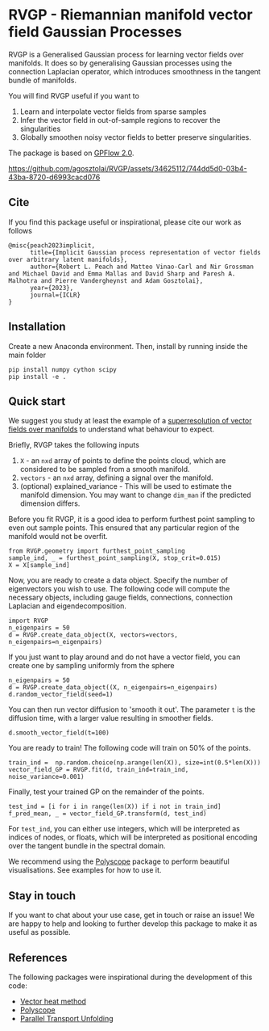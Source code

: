 # RVGP - Riemannian manifold vector field Gaussian Processes

RVGP is a Generalised Gaussian process for learning vector fields over manifolds. It does so by generalising Gaussian processes using the connection Laplacian operator, which introduces smoothness in the tangent bundle of manifolds.

You will find RVGP useful if you want to 
1. Learn and interpolate vector fields from sparse samples
2. Infer the vector field in out-of-sample regions to recover the singularities
3. Globally smoothen noisy vector fields to better preserve singularities.

The package is based on [GPFlow 2.0](https://gpflow.github.io/GPflow/2.9.0/index.html).



https://github.com/agosztolai/RVGP/assets/34625112/744dd5d0-03b4-43ba-8720-d6993cacd076



## Cite

If you find this package useful or inspirational, please cite our work as follows

```
@misc{peach2023implicit,
      title={Implicit Gaussian process representation of vector fields over arbitrary latent manifolds}, 
      author={Robert L. Peach and Matteo Vinao-Carl and Nir Grossman and Michael David and Emma Mallas and David Sharp and Paresh A. Malhotra and Pierre Vandergheynst and Adam Gosztolai},
      year={2023},
      journal={ICLR}
}
```

## Installation

Create a new Anaconda environment. Then, install by running inside the main folder

```
pip install numpy cython scipy
pip install -e .
```

## Quick start

We suggest you study at least the example of a [superresolution of vector fields over manifolds](https://github.com/agosztolai/RVGP/blob/main/examples/surface_interpolation/superresolution_vector_field.py) to understand what behaviour to expect.

Briefly, RVGP takes the following inputs

1. `X` - an `nxd` array of points to define the points cloud, which are considered to be sampled from a smooth manifold.
2. `vectors` - an `nxd` array, defining a signal over the manifold.
3. (optional) explained_variance - This will be used to estimate the manifold dimension. You may want to change ```dim_man``` if the predicted dimension differs.

Before you fit RVGP, it is a good idea to perform furthest point sampling to even out sample points. This ensured that any particular region of the manifold would not be overfit. 

```
from RVGP.geometry import furthest_point_sampling
sample_ind, _ = furthest_point_sampling(X, stop_crit=0.015)
X = X[sample_ind]
```

Now, you are ready to create a data object. Specify the number of eigenvectors you wish to use. The following code will compute the necessary objects, including gauge fields, connections, connection Laplacian and eigendecomposition.

```
import RVGP
n_eigenpairs = 50
d = RVGP.create_data_object(X, vectors=vectors, n_eigenpairs=n_eigenpairs)
```

If you just want to play around and do not have a vector field, you can create one by sampling uniformly from the sphere

```
n_eigenpairs = 50
d = RVGP.create_data_object((X, n_eigenpairs=n_eigenpairs)
d.random_vector_field(seed=1)
```

You can then run vector diffusion to 'smooth it out'. The parameter ```t``` is the diffusion time, with a larger value resulting in smoother fields.

```
d.smooth_vector_field(t=100)
```

You are ready to train! The following code will train on 50% of the points.

```
train_ind =  np.random.choice(np.arange(len(X)), size=int(0.5*len(X)))
vector_field_GP = RVGP.fit(d, train_ind=train_ind, noise_variance=0.001)
```

Finally, test your trained GP on the remainder of the points.

```
test_ind = [i for i in range(len(X)) if i not in train_ind]
f_pred_mean, _ = vector_field_GP.transform(d, test_ind)
```

For ```test_ind```, you can either use integers, which will be interpreted as indices of nodes, or floats, which will be interpreted as positional encoding over the tangent bundle in the spectral domain.

We recommend using the [Polyscope](https://polyscope.run) package to perform beautiful visualisations. See examples for how to use it.

## Stay in touch

If you want to chat about your use case, get in touch or raise an issue! We are happy to help and looking to further develop this package to make it as useful as possible.

## References

The following packages were inspirational during the development of this code:

* [Vector heat method](https://github.com/nmwsharp/potpourri3d)
* [Polyscope](https://polyscope.run)
* [Parallel Transport Unfolding](https://github.com/mbudnins/parallel_transport_unfolding)
